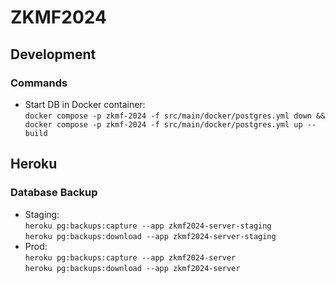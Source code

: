 # ZKMF2024

## Development

### Commands

* Start DB in Docker container:  
  `docker compose -p zkmf-2024 -f src/main/docker/postgres.yml down && docker compose -p zkmf-2024 -f src/main/docker/postgres.yml up --build`

## Heroku

### Database Backup

* Staging:  
  `heroku pg:backups:capture --app zkmf2024-server-staging`  
  `heroku pg:backups:download --app zkmf2024-server-staging`
* Prod:  
  `heroku pg:backups:capture --app zkmf2024-server`  
  `heroku pg:backups:download --app zkmf2024-server`
